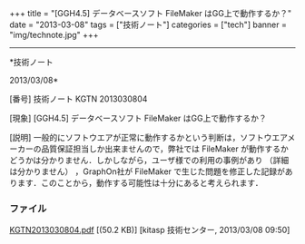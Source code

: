 ﻿+++
title = "[GGH4.5] データベースソフト FileMaker はGG上で動作するか？"
date = "2013-03-08"
tags = ["技術ノート"]
categories = ["tech"]
banner = "img/technote.jpg"
+++

-----------------------------------------------------------------------------------------------------------------------------

*技術ノート

2013/03/08*


[番号]
技術ノート KGTN 2013030804

[現象]
[GGH4.5] データベースソフト FileMaker はGG上で動作するか？

[説明]
一般的にソフトウエアが正常に動作するかという判断は，ソフトウエアメーカーの品質保証担当しか出来ませんので，弊社では
FileMaker
が動作するかどうかは分かりません．しかしながら，ユーザ様での利用の事例があり
（詳細は分かりません） ，GraphOn社が FileMaker
で生じた問題を修正した記録があります．このことから，動作する可能性は十分にあると考えられます．


### ファイル

 
 


[KGTN2013030804.pdf](http://techreport.kitasp.net/attachments/download/1271/KGTN2013030804.pdf)
 [(50.2 KB)] [kitasp 技術センター, 2013/03/08
09:50]


 


 

